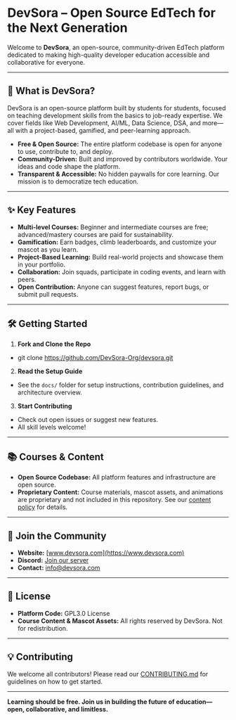 # DevSora – Open Source EdTech for the Next Generation

Welcome to **DevSora**, an open-source, community-driven EdTech platform dedicated to making high-quality developer education accessible and collaborative for everyone.

---

## 🚀 What is DevSora?

DevSora is an open-source platform built by students for students, focused on teaching development skills from the basics to job-ready expertise. We cover fields like Web Development, AI/ML, Data Science, DSA, and more—all with a project-based, gamified, and peer-learning approach.

- **Free & Open Source:** The entire platform codebase is open for anyone to use, contribute to, and deploy.
- **Community-Driven:** Built and improved by contributors worldwide. Your ideas and code shape the platform.
- **Transparent & Accessible:** No hidden paywalls for core learning. Our mission is to democratize tech education.

---

## ✨ Key Features

- **Multi-level Courses:** Beginner and intermediate courses are free; advanced/mastery courses are paid for sustainability.
- **Gamification:** Earn badges, climb leaderboards, and customize your mascot as you learn.
- **Project-Based Learning:** Build real-world projects and showcase them in your portfolio.
- **Collaboration:** Join squads, participate in coding events, and learn with peers.
- **Open Contribution:** Anyone can suggest features, report bugs, or submit pull requests.

---

## 🛠️ Getting Started

1. **Fork and Clone the Repo**
- git clone https://github.com/DevSora-Org/devsora.git

2. **Read the Setup Guide**
- See the `docs/` folder for setup instructions, contribution guidelines, and architecture overview.
3. **Start Contributing**
- Check out open issues or suggest new features.
- All skill levels welcome!

---

## 📚 Courses & Content

- **Open Source Codebase:** All platform features and infrastructure are open source.
- **Proprietary Content:** Course materials, mascot assets, and animations are proprietary and not included in this repository. See our [content policy](./CONTENT_POLICY.md) for details.

---

## 🤝 Join the Community

- **Website:** [www.devsora.com](https://www.devsora.com)
- **Discord:** [Join our server](https://discord.gg/devsora)
- **Contact:** info@devsora.com

---

## 📝 License

- **Platform Code:** GPL3.0 License
- **Course Content & Mascot Assets:** All rights reserved by DevSora. Not for redistribution.

---

## 💡 Contributing

We welcome all contributors! Please read our [CONTRIBUTING.md](./CONTRIBUTING.md) for guidelines on how to get started.

---

**Learning should be free. Join us in building the future of education—open, collaborative, and limitless.**
